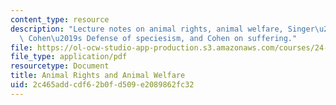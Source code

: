```yaml
---
content_type: resource
description: "Lecture notes on animal rights, animal welfare, Singer\u2019s argument,\
  \ Cohen\u2019s Defense of speciesism, and Cohen on suffering."
file: https://ol-ocw-studio-app-production.s3.amazonaws.com/courses/24-02-moral-problems-and-the-good-life-fall-2008/2c465addcdf62b0fd509e2089862fc32_lec_10.pdf
file_type: application/pdf
resourcetype: Document
title: Animal Rights and Animal Welfare
uid: 2c465add-cdf6-2b0f-d509-e2089862fc32
---
```


